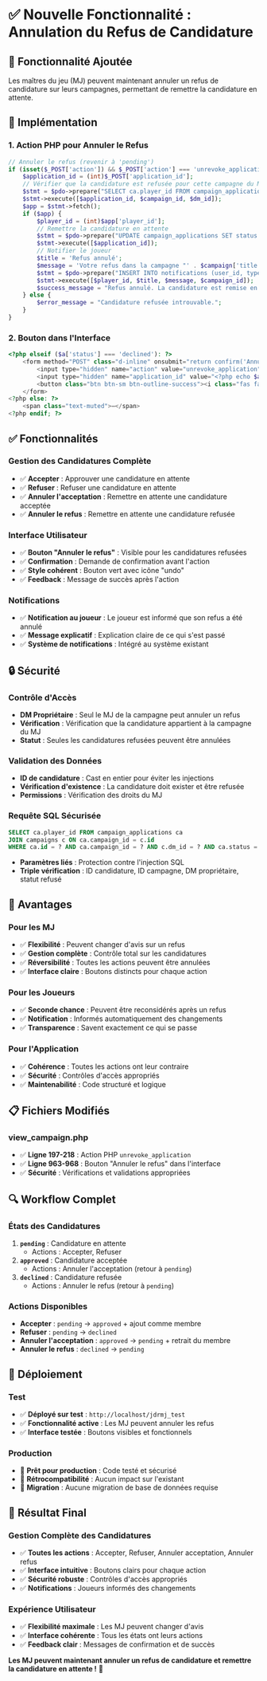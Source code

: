 # ✅ Nouvelle Fonctionnalité : Annulation du Refus de Candidature

## 🎯 Fonctionnalité Ajoutée

Les maîtres du jeu (MJ) peuvent maintenant annuler un refus de candidature sur leurs campagnes, permettant de remettre la candidature en attente.

## 🔧 Implémentation

### **1. Action PHP pour Annuler le Refus**
```php
// Annuler le refus (revenir à 'pending')
if (isset($_POST['action']) && $_POST['action'] === 'unrevoke_application' && isset($_POST['application_id'])) {
    $application_id = (int)$_POST['application_id'];
    // Vérifier que la candidature est refusée pour cette campagne du MJ
    $stmt = $pdo->prepare("SELECT ca.player_id FROM campaign_applications ca JOIN campaigns c ON ca.campaign_id = c.id WHERE ca.id = ? AND ca.campaign_id = ? AND c.dm_id = ? AND ca.status = 'declined'");
    $stmt->execute([$application_id, $campaign_id, $dm_id]);
    $app = $stmt->fetch();
    if ($app) {
        $player_id = (int)$app['player_id'];
        // Remettre la candidature en attente
        $stmt = $pdo->prepare("UPDATE campaign_applications SET status = 'pending' WHERE id = ?");
        $stmt->execute([$application_id]);
        // Notifier le joueur
        $title = 'Refus annulé';
        $message = 'Votre refus dans la campagne "' . $campaign['title'] . '" a été annulé par le MJ. Votre candidature est de nouveau en attente.';
        $stmt = $pdo->prepare("INSERT INTO notifications (user_id, type, title, message, related_id) VALUES (?, 'system', ?, ?, ?)");
        $stmt->execute([$player_id, $title, $message, $campaign_id]);
        $success_message = "Refus annulé. La candidature est remise en attente.";
    } else {
        $error_message = "Candidature refusée introuvable.";
    }
}
```

### **2. Bouton dans l'Interface**
```php
<?php elseif ($a['status'] === 'declined'): ?>
    <form method="POST" class="d-inline" onsubmit="return confirm('Annuler le refus de cette candidature ? Elle sera remise en attente.');">
        <input type="hidden" name="action" value="unrevoke_application">
        <input type="hidden" name="application_id" value="<?php echo $a['id']; ?>">
        <button class="btn btn-sm btn-outline-success"><i class="fas fa-undo me-1"></i>Annuler le refus</button>
    </form>
<?php else: ?>
    <span class="text-muted">—</span>
<?php endif; ?>
```

## ✅ Fonctionnalités

### **Gestion des Candidatures Complète**
- ✅ **Accepter** : Approuver une candidature en attente
- ✅ **Refuser** : Refuser une candidature en attente
- ✅ **Annuler l'acceptation** : Remettre en attente une candidature acceptée
- ✅ **Annuler le refus** : Remettre en attente une candidature refusée

### **Interface Utilisateur**
- ✅ **Bouton "Annuler le refus"** : Visible pour les candidatures refusées
- ✅ **Confirmation** : Demande de confirmation avant l'action
- ✅ **Style cohérent** : Bouton vert avec icône "undo"
- ✅ **Feedback** : Message de succès après l'action

### **Notifications**
- ✅ **Notification au joueur** : Le joueur est informé que son refus a été annulé
- ✅ **Message explicatif** : Explication claire de ce qui s'est passé
- ✅ **Système de notifications** : Intégré au système existant

## 🔒 Sécurité

### **Contrôle d'Accès**
- **DM Propriétaire** : Seul le MJ de la campagne peut annuler un refus
- **Vérification** : Vérification que la candidature appartient à la campagne du MJ
- **Statut** : Seules les candidatures refusées peuvent être annulées

### **Validation des Données**
- **ID de candidature** : Cast en entier pour éviter les injections
- **Vérification d'existence** : La candidature doit exister et être refusée
- **Permissions** : Vérification des droits du MJ

### **Requête SQL Sécurisée**
```sql
SELECT ca.player_id FROM campaign_applications ca 
JOIN campaigns c ON ca.campaign_id = c.id 
WHERE ca.id = ? AND ca.campaign_id = ? AND c.dm_id = ? AND ca.status = 'declined'
```
- **Paramètres liés** : Protection contre l'injection SQL
- **Triple vérification** : ID candidature, ID campagne, DM propriétaire, statut refusé

## 🎯 Avantages

### **Pour les MJ**
- ✅ **Flexibilité** : Peuvent changer d'avis sur un refus
- ✅ **Gestion complète** : Contrôle total sur les candidatures
- ✅ **Réversibilité** : Toutes les actions peuvent être annulées
- ✅ **Interface claire** : Boutons distincts pour chaque action

### **Pour les Joueurs**
- ✅ **Seconde chance** : Peuvent être reconsidérés après un refus
- ✅ **Notification** : Informés automatiquement des changements
- ✅ **Transparence** : Savent exactement ce qui se passe

### **Pour l'Application**
- ✅ **Cohérence** : Toutes les actions ont leur contraire
- ✅ **Sécurité** : Contrôles d'accès appropriés
- ✅ **Maintenabilité** : Code structuré et logique

## 📋 Fichiers Modifiés

### **view_campaign.php**
- ✅ **Ligne 197-218** : Action PHP `unrevoke_application`
- ✅ **Ligne 963-968** : Bouton "Annuler le refus" dans l'interface
- ✅ **Sécurité** : Vérifications et validations appropriées

## 🔍 Workflow Complet

### **États des Candidatures**
1. **`pending`** : Candidature en attente
   - Actions : Accepter, Refuser
2. **`approved`** : Candidature acceptée
   - Actions : Annuler l'acceptation (retour à `pending`)
3. **`declined`** : Candidature refusée
   - Actions : Annuler le refus (retour à `pending`)

### **Actions Disponibles**
- **Accepter** : `pending` → `approved` + ajout comme membre
- **Refuser** : `pending` → `declined`
- **Annuler l'acceptation** : `approved` → `pending` + retrait du membre
- **Annuler le refus** : `declined` → `pending`

## 🚀 Déploiement

### **Test**
- ✅ **Déployé sur test** : `http://localhost/jdrmj_test`
- ✅ **Fonctionnalité active** : Les MJ peuvent annuler les refus
- ✅ **Interface testée** : Boutons visibles et fonctionnels

### **Production**
- 🔄 **Prêt pour production** : Code testé et sécurisé
- 🔄 **Rétrocompatibilité** : Aucun impact sur l'existant
- 🔄 **Migration** : Aucune migration de base de données requise

## 🎉 Résultat Final

### **Gestion Complète des Candidatures**
- ✅ **Toutes les actions** : Accepter, Refuser, Annuler acceptation, Annuler refus
- ✅ **Interface intuitive** : Boutons clairs pour chaque action
- ✅ **Sécurité robuste** : Contrôles d'accès appropriés
- ✅ **Notifications** : Joueurs informés des changements

### **Expérience Utilisateur**
- ✅ **Flexibilité maximale** : Les MJ peuvent changer d'avis
- ✅ **Interface cohérente** : Tous les états ont leurs actions
- ✅ **Feedback clair** : Messages de confirmation et de succès

**Les MJ peuvent maintenant annuler un refus de candidature et remettre la candidature en attente !** 🎉
